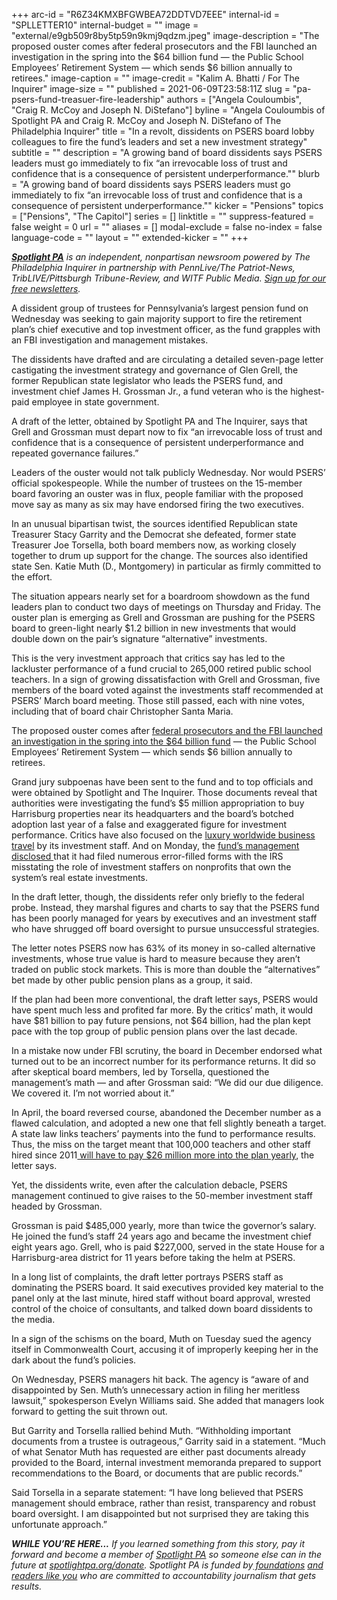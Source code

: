 +++
arc-id = "R6Z34KMXBFGWBEA72DDTVD7EEE"
internal-id = "SPLLETTER10"
internal-budget = ""
image = "external/e9gb509r8by5tp59n9kmj9qdzm.jpeg"
image-description = "The proposed ouster comes after federal prosecutors and the FBI launched an investigation in the spring into the $64 billion fund — the Public School Employees’ Retirement System — which sends $6 billion annually to retirees."
image-caption = ""
image-credit = "Kalim A. Bhatti / For The Inquirer"
image-size = ""
published = 2021-06-09T23:58:11Z
slug = "pa-psers-fund-treasuer-fire-leadership"
authors = ["Angela Couloumbis", "Craig R. McCoy and Joseph N. DiStefano"]
byline = "Angela Couloumbis of Spotlight PA and Craig R. McCoy and Joseph N. DiStefano of The Philadelphia Inquirer"
title = "In a revolt, dissidents on PSERS board lobby colleagues to fire the fund’s leaders and set a new investment strategy"
subtitle = ""
description = "A growing band of board dissidents says PSERS leaders must go immediately to fix “an irrevocable loss of trust and confidence that is a consequence of persistent underperformance.\""
blurb = "A growing band of board dissidents says PSERS leaders must go immediately to fix “an irrevocable loss of trust and confidence that is a consequence of persistent underperformance.\""
kicker = "Pensions"
topics = ["Pensions", "The Capitol"]
series = []
linktitle = ""
suppress-featured = false
weight = 0
url = ""
aliases = []
modal-exclude = false
no-index = false
language-code = ""
layout = ""
extended-kicker = ""
+++

<a href="https://www.spotlightpa.org/"><i><b>Spotlight PA</b></i></a><i> is an independent, nonpartisan newsroom powered by The Philadelphia Inquirer in partnership with PennLive/The Patriot-News, TribLIVE/Pittsburgh Tribune-Review, and WITF Public Media. </i><a href="https://www.spotlightpa.org/newsletters"><i>Sign up for our free newsletters</i></a><i>.</i>

A dissident group of trustees for Pennsylvania’s largest pension fund on Wednesday was seeking to gain majority support to fire the retirement plan’s chief executive and top investment officer, as the fund grapples with an FBI investigation and management mistakes.

The dissidents have drafted and are circulating a detailed seven-page letter castigating the investment strategy and governance of Glen Grell, the former Republican state legislator who leads the PSERS fund, and investment chief James H. Grossman Jr., a fund veteran who is the highest-paid employee in state government.

A draft of the letter, obtained by Spotlight PA and The Inquirer, says that Grell and Grossman must depart now to fix “an irrevocable loss of trust and confidence that is a consequence of persistent underperformance and repeated governance failures.”

<script src="https://www.spotlightpa.org/embed.js" async></script><div data-spl-embed-version="1" data-spl-src="https://www.spotlightpa.org/embeds/newsletter/"></div>

Leaders of the ouster would not talk publicly Wednesday. Nor would PSERS’ official spokespeople. While the number of trustees on the 15-member board favoring an ouster was in flux, people familiar with the proposed move say as many as six may have endorsed firing the two executives.

In an unusual bipartisan twist, the sources identified Republican state Treasurer Stacy Garrity and the Democrat she defeated, former state Treasurer Joe Torsella, both board members now, as working closely together to drum up support for the change. The sources also identified state Sen. Katie Muth (D., Montgomery) in particular as firmly committed to the effort.

The situation appears nearly set for a boardroom showdown as the fund leaders plan to conduct two days of meetings on Thursday and Friday. The ouster plan is emerging as Grell and Grossman are pushing for the PSERS board to green-light nearly $1.2 billion in new investments that would double down on the pair’s signature “alternative” investments.

This is the very investment approach that critics say has led to the lackluster performance of a fund crucial to 265,000 retired public school teachers. In a sign of growing dissatisfaction with Grell and Grossman, five members of the board voted against the investments staff recommended at PSERS’ March board meeting. Those still passed, each with nine votes, including that of board chair Christopher Santa Maria.

The proposed ouster comes after <a href="https://www.spotlightpa.org/news/2021/05/pa-fbi-pension-psers-investigation-subpoenas-properties-real-estate-harrisburg/" target="_blank">federal prosecutors and the FBI launched an investigation in the spring into the $64 billion fund</a> — the Public School Employees’ Retirement System — which sends $6 billion annually to retirees.

Grand jury subpoenas have been sent to the fund and to top officials and were obtained by Spotlight and The Inquirer. Those documents reveal that authorities were investigating the fund’s $5 million appropriation to buy Harrisburg properties near its headquarters and the board’s botched adoption last year of a false and exaggerated figure for investment performance. Critics have also focused on the <a href="https://www.inquirer.com/business/psers-pension-teachers-travel-expenses-sers-public-school-trips-cost-20210403.html">luxury worldwide business travel</a> by its investment staff. And on Monday, the <a href="https://www.spotlightpa.org/news/2021/06/pa-psers-fbi-investigation-irs-disclosures-real-estate-amended/">fund’s management disclosed </a>that it had filed numerous error-filled forms with the IRS misstating the role of investment staffers on nonprofits that own the system’s real estate investments.

In the draft letter, though, the dissidents refer only briefly to the federal probe. Instead, they marshal figures and charts to say that the PSERS fund has been poorly managed for years by executives and an investment staff who have shrugged off board oversight to pursue unsuccessful strategies.

The letter notes PSERS now has 63% of its money in so-called alternative investments, whose true value is hard to measure because they aren’t traded on public stock markets. This is more than double the “alternatives” bet made by other public pension plans as a group, it said.

If the plan had been more conventional, the draft letter says, PSERS would have spent much less and profited far more. By the critics’ math, it would have $81 billion to pay future pensions, not $64 billion, had the plan kept pace with the top group of public pension plans over the last decade.

In a mistake now under FBI scrutiny, the board in December endorsed what turned out to be an incorrect number for its performance returns. It did so after skeptical board members, led by Torsella, questioned the management’s math — and after Grossman said: “We did our due diligence. We covered it. I’m not worried about it.”

In April, the board reversed course, abandoned the December number as a flawed calculation, and adopted a new one that fell slightly beneath a target. A state law links teachers’ payments into the fund to performance results. Thus, the miss on the target meant that 100,000 teachers and other staff hired since 2011<a href="https://www.inquirer.com/business/psers-pa-pension-school-employees-taxpayers-20210313.html"> will have to pay $26 million more into the plan yearly</a>, the letter says.

Yet, the dissidents write, even after the calculation debacle, PSERS management continued to give raises to the 50-member investment staff headed by Grossman.

Grossman is paid $485,000 yearly, more than twice the governor’s salary. He joined the fund’s staff 24 years ago and became the investment chief eight years ago. Grell, who is paid $227,000, served in the state House for a Harrisburg-area district for 11 years before taking the helm at PSERS.

<script src="https://www.spotlightpa.org/embed.js" async></script><div data-spl-embed-version="1" data-spl-src="https://www.spotlightpa.org/embeds/donate/?teaser_text=If%20you%20learned%20something%20from%20this%20report%2C%20pay%20it%20forward%20and%20become%20a%20member%20of%20Spotlight%20PA%20so%20someone%20else%20can%20in%20the%20future."></div>

In a long list of complaints, the draft letter portrays PSERS staff as dominating the PSERS board. It said executives provided key material to the panel only at the last minute, hired staff without board approval, wrested control of the choice of consultants, and talked down board dissidents to the media.

In a sign of the schisms on the board, Muth on Tuesday sued the agency itself in Commonwealth Court, accusing it of improperly keeping her in the dark about the fund’s policies.

On Wednesday, PSERS managers hit back. The agency is “aware of and disappointed by Sen. Muth’s unnecessary action in filing her meritless lawsuit,” spokesperson Evelyn Williams said. She added that managers look forward to getting the suit thrown out.

But Garrity and Torsella rallied behind Muth. “Withholding important documents from a trustee is outrageous,” Garrity said in a statement. “Much of what Senator Muth has requested are either past documents already provided to the Board, internal investment memoranda prepared to support recommendations to the Board, or documents that are public records.”

Said Torsella in a separate statement: “I have long believed that PSERS management should embrace, rather than resist, transparency and robust board oversight. I am disappointed but not surprised they are taking this unfortunate approach.”

<i><b>WHILE YOU’RE HERE...</b></i><i> If you learned something from this story, pay it forward and become a member of </i><a href="https://www.spotlightpa.org/"><i>Spotlight PA</i></a><i> so someone else can in the future at </i><a href="http://spotlightpa.org/donate"><i>spotlightpa.org/donate</i></a><i>. Spotlight PA is funded by</i><a href="https://www.spotlightpa.org/support"><i> foundations</i></a><i> </i><a href="https://www.spotlightpa.org/support"><i>and readers like you</i></a><i> who are committed to accountability journalism that gets results.</i>
